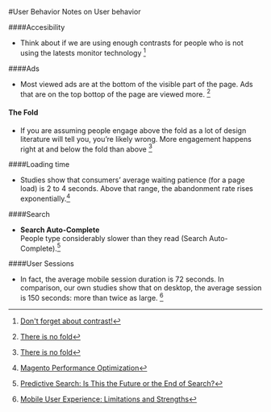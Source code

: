 #User Behavior 
Notes on User behavior

####Accesibility

- Think about if we are using enough contrasts for people who is not using the latests monitor technology [^3]

####Ads 
- Most viewed ads are at the bottom of the visible part of the page. Ads that are on the top bottop of the page are viewed more. [^6]

#### The Fold
- If you are assuming people engage above the fold as a lot of design literature will tell you, you’re likely wrong. More engagement happens right at and below the fold than above [^5]

 
####Loading time

- Studies show that consumers’ average waiting patience (for a page load) is 2 to 4 seconds. Above that range, the abandonment rate rises exponentially.[^2]

####Search 
- **Search Auto-Complete** <br /> People type considerably slower than they read (Search Auto-Complete).[^1]

####User Sessions
- In fact, the average mobile session duration is 72 seconds. In comparison, our own studies show that on desktop, the average session is 150 seconds: more than twice as large. [^4]

[^1]:[Predictive Search: Is This the Future or the End of Search?](http://www.wordstream.com/blog/ws/2013/06/24/predictive-search)

[^2]:[Magento Performance Optimization](http://www.ecommercepartners.net/Services/Ecommerce-Solutions/Magento-Optimization.shtml)

[^3]:[Don't forget about contrast!](http://alistapart.com/blog/post/dont-forget-about-contrast)

[^4]:[Mobile User Experience: Limitations and Strengths](http://www.nngroup.com/articles/mobile-ux/?utm_source=Alertbox&utm_campaign=205de653eb-Mobile_UX_long_04_20_2015&utm_medium=email&utm_term=0_7f29a2b335-205de653eb-40130481)

[^5]:[There is no fold](http://www.lukew.com/ff/entry.asp?1946)

[^6]:[There is no fold](http://www.lukew.com/ff/entry.asp?1946)

